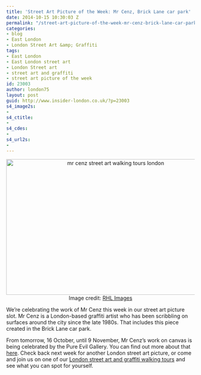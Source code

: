 ```yaml
---
title: 'Street Art Picture of the Week: Mr Cenz, Brick Lane car park'
date: 2014-10-15 10:30:03 Z
permalink: "/street-art-picture-of-the-week-mr-cenz-brick-lane-car-park/"
categories:
- blog
- East London
- London Street Art &amp; Graffiti
tags:
- East London
- East London street art
- London Street art
- street art and graffiti
- street art picture of the week
id: 23003
author: london75
layout: post
guid: http://www.insider-london.co.uk/?p=23003
s4_image2s:
- 
s4_ctitle:
- 
s4_cdes:
- 
s4_url2s:
- 
---
```


<p style="text-align: center;">
  <a href="http://www.insider-london.co.uk/wp-content/uploads/2014/10/Mr-Cenz-London-street-art_mini.jpg"><img class="aligncenter wp-image-23005 size-full" src="http://www.insider-london.co.uk/wp-content/uploads/2014/10/Mr-Cenz-London-street-art_mini.jpg" alt="mr cenz street art walking tours london" width="569" height="363" /></a><br /> Image credit: <a href="https://www.flickr.com/photos/levien66/15518124352/in/photolist-pBQ3KA-pDRNxa-pmX8HG-pDhrJ9-pmQ8s2-pDjuCV-pmPk2j-pDht4J-pCEXsP-pkCvMV-pC9rwa-pkvexd-pzubW7-pBvxiK-pjRNRT-pBjivd-pziuvs-pizakP-pi6EsK-pyLHxN-pxSEcc-pv4A5f-pfs6hU-peN7Wv-pw7NHp-pumV1o-peUgvJ-pwj3X8-pwhfLu-pe39yA-pdqx2e-psoY1u-pcZzeP-pcXoZV-puaggx-pu214W-pcyAe4-pcytQT-ptLgrP-pcyBXK-pcxxfn-pcxVaq-ptn9C8-pt1jkn-ptg2Zh-pt1pGp-pbNi1W-pcymMe-ptL7TX-pu1Jf1" target="_blank">RHL Images</a>
</p>

<p style="text-align: left;">
  We&#8217;re celebrating the work of Mr Cenz this week in our street art picture slot. Mr Cenz is a London-based graffiti artist who has been scribbling on surfaces around the city since the late 1980s. That includes this piece created in the Brick Lane car park.
</p>

<p style="text-align: left;">
  From tomorrow, 16 October, until 9 November, Mr Cenz&#8217;s work on canvas is being celebrated by the Pure Evil Gallery. You can find out more about that <a href="http://www.pureevilclothing.com/indexgallery.html" target="_blank">here</a>. Check back next week for another London street art picture, or come and join us on one of our <a href="http://www.insider-london.co.uk/london-graffiti-artists-walking-tours/" target="_blank">London street art and graffiti walking tours</a> and see what you can spot for yourself.
</p>